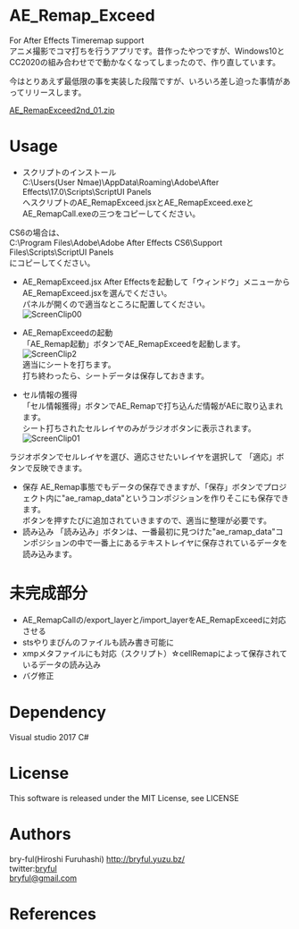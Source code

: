 # AE_Remap_Exceed
For After Effects Timeremap support  
アニメ撮影でコマ打ちを行うアプリです。昔作ったやつですが、Windows10とCC2020の組み合わせでで動かなくなってしまったので、作り直しています。  
 
今はとりあえず最低限の事を実装した段階ですが、いろいろ差し迫った事情があってリリースします。
 
[AE_RemapExceed2nd_01.zip](https://bit.ly/34xnDqI)

# Usage
* スクリプトのインストール  
C:\Users\(User Nmae)\AppData\Roaming\Adobe\After Effects\17.0\Scripts\ScriptUI Panels  
へスクリプトのAE_RemapExceed.jsxとAE_RemapExceed.exeとAE_RemapCall.exeの三つをコピーしてください。  

CS6の場合は、  
C:\Program Files\Adobe\Adobe After Effects CS6\Support Files\Scripts\ScriptUI Panels  
にコピーしてください。


* AE_RemapExceed.jsx
After Effectsを起動して「ウィンドウ」メニューからAE_RemapExceed.jsxを選んでください。  
パネルが開くので適当なところに配置してください。  
![ScreenClip00](https://user-images.githubusercontent.com/50650451/78471423-23dbc480-776c-11ea-9d6f-cc1dc2278630.png)  

*  AE_RemapExceedの起動  
「AE_Remap起動」ボタンでAE_RemapExceedを起動します。  
![ScreenClip2](https://user-images.githubusercontent.com/50650451/78471879-72d72900-776f-11ea-828e-3dd80b932b06.png)  
適当にシートを打ちます。  
打ち終わったら、シートデータは保存しておきます。  

* セル情報の獲得  
「セル情報獲得」ボタンでAE_Remapで打ち込んだ情報がAEに取り込まれます。  
シート打ちされたセルレイヤのみがラジオボタンに表示されます。  
![ScreenClip01](https://user-images.githubusercontent.com/50650451/78471543-02c7a380-776d-11ea-972d-b7792e87ca0e.png)  
  
ラジオボタンでセルレイヤを選び、適応させたいレイヤを選択して 「適応」ボタンで反映できます。   

* 保存
AE_Remap事態でもデータの保存できますが、「保存」ボタンでプロジェクト内に"ae_ramap_data"というコンポジションを作りそこにも保存できます。  
ボタンを押すたびに追加されていきますので、適当に整理が必要です。  
* 読み込み
「読み込み」ボタンは、一番最初に見つけた"ae_ramap_data"コンポジションの中で一番上にあるテキストレイヤに保存されているデータを読み込みます。  



# 未完成部分
* AE_RemapCallの/export_layerと/import_layerをAE_RemapExceedに対応させる
* stsやりまぴんのファイルも読み書き可能に
* xmpメタファイルにも対応（スクリプト）☆cellRemapによって保存されているデータの読み込み
* バグ修正

# Dependency
Visual studio 2017 C#


# License
This software is released under the MIT License, see LICENSE

# Authors

bry-ful(Hiroshi Furuhashi) http://bryful.yuzu.bz/  
twitter:[bryful](https://twitter.com/bryful)  
bryful@gmail.com  

# References

